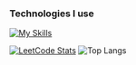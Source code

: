 ### Technologies I use
[![My Skills](https://skillicons.dev/icons?i=js,react,next,tailwindcss,sass,html,css)](https://skillicons.dev)

[![LeetCode Stats](https://zeynalmardanli-leetcode-stats.vercel.app/light/Lshiroc)](https://github.com/Lshiroc/leetcode-stats)
![Top Langs](https://github-readme-stats.vercel.app/api/top-langs/?username=lshiroc&layout=compact)

<!--
**Lshiroc/Lshiroc** is a ✨ _special_ ✨ repository because its `README.md` (this file) appears on your GitHub profile.

Here are some ideas to get you started:

- 🔭 I’m currently working on ...
- 🌱 I’m currently learning ...
- 👯 I’m looking to collaborate on ...
- 🤔 I’m looking for help with ...
- 💬 Ask me about ...
- 📫 How to reach me: ...
- 😄 Pronouns: ...
- ⚡ Fun fact: ...
-->
